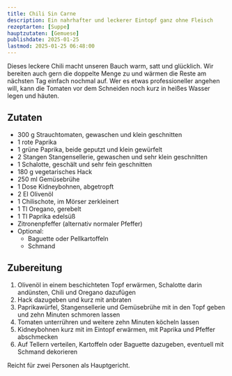 ```yaml
---
title: Chili Sin Carne
description: Ein nahrhafter und leckerer Eintopf ganz ohne Fleisch
rezeptarten: [Suppe]
hauptzutaten: [Gemuese]
publishdate: 2025-01-25
lastmod: 2025-01-25 06:48:00
---
```


Dieses leckere Chili macht unseren Bauch warm, satt und glücklich. Wir bereiten auch gern die doppelte Menge zu und wärmen die Reste am nächsten Tag einfach nochmal auf. Wer es etwas professioneller angehen will, kann die Tomaten vor dem Schneiden noch kurz in heißes Wasser legen und häuten.

## Zutaten

- 300 g Strauchtomaten, gewaschen und klein geschnitten
- 1 rote Paprika
- 1 grüne Paprika, beide geputzt und klein gewürfelt
- 2 Stangen Stangensellerie, gewaschen und sehr klein geschnitten
- 1 Schalotte, geschält und sehr fein geschnitten
- 180 g vegetarisches Hack
- 250 ml Gemüsebrühe
- 1 Dose Kidneybohnen, abgetropft
- 2 El Olivenöl
- 1 Chilischote, im Mörser zerkleinert
- 1 Tl Oregano, gerebelt
- 1 Tl Paprika edelsüß
- Zitronenpfeffer (alternativ normaler Pfeffer)
- Optional:
  - Baguette oder Pellkartoffeln
  - Schmand


## Zubereitung

1. Olivenöl in einem beschichteten Topf erwärmen, Schalotte darin andünsten, Chili und Oregano dazufügen
2. Hack dazugeben und kurz mit anbraten
3. Paprikawürfel, Stangensellerie und Gemüsebrühe mit in den Topf geben und zehn Minuten schmoren lassen
4. Tomaten unterrühren und weitere zehn Minuten köcheln lassen
5. Kidneybohnen kurz mit im Eintopf erwärmen, mit Paprika und Pfeffer abschmecken
5. Auf Tellern verteilen, Kartoffeln oder Baguette dazugeben, eventuell mit Schmand dekorieren

Reicht für zwei Personen als Hauptgericht.
